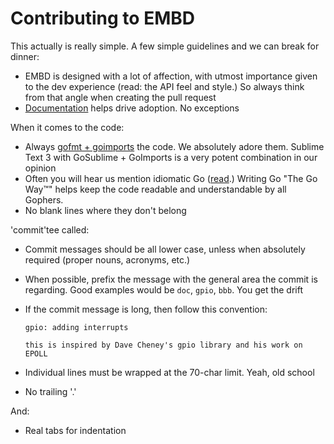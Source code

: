 # Contributing to EMBD

This actually is really simple. A few simple guidelines and we can break for dinner:

* EMBD is designed with a lot of affection, with utmost importance given to the dev experience (read: the API feel and style.) So always think from that angle when creating the pull request
* [Documentation](https://godoc.org/github.com/gavincabbage/embd) helps drive adoption. No exceptions

When it comes to the code:

* Always [gofmt + goimports](https://michaelwhatcott.com/gosublime-goimports/) the code. We absolutely adore them. Sublime Text 3 with GoSublime + GoImports is a very potent combination in our opinion
* Often you will hear us mention idiomatic Go ([read](http://golang.org/doc/effective_go.html).) Writing Go "The Go Way™" helps keep the code readable and understandable by all Gophers.
* No blank lines where they don't belong

'commit'tee called:

* Commit messages should be all lower case, unless when absolutely required (proper nouns, acronyms, etc.)
* When possible, prefix the message with the general area the commit is regarding. Good examples would be ```doc```, ```gpio```, ```bbb```. You get the drift
* If the commit message is long, then follow this convention:

	```
	gpio: adding interrupts

	this is inspired by Dave Cheney's gpio library and his work on EPOLL
	```

* Individual lines must be wrapped at the 70-char limit. Yeah, old school	
* No trailing '.'

And:

* Real tabs for indentation
